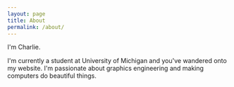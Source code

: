 ```yaml
---
layout: page
title: About
permalink: /about/
---
```


I'm Charlie.

I'm currently a student at University of Michigan and you've wandered onto my
website. I'm passionate about graphics engineering and making computers do
beautiful things.
